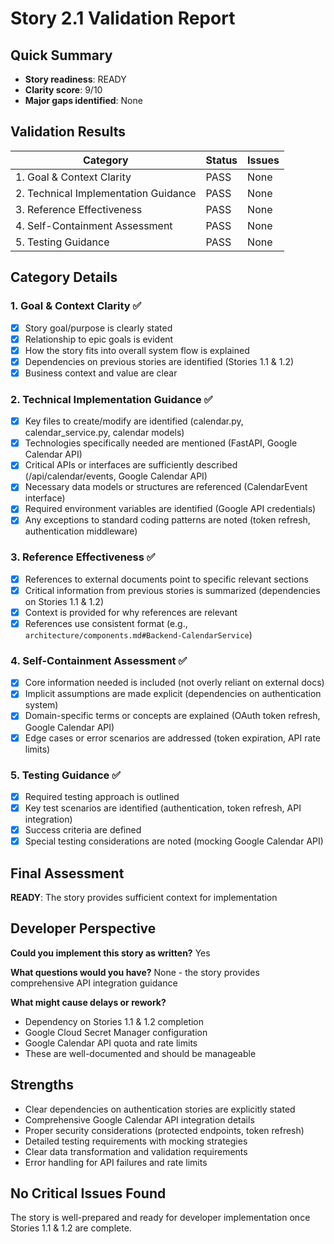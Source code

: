 # Story 2.1 Validation Report

## Quick Summary
- **Story readiness**: READY
- **Clarity score**: 9/10
- **Major gaps identified**: None

## Validation Results

| Category | Status | Issues |
|----------|--------|---------|
| 1. Goal & Context Clarity | PASS | None |
| 2. Technical Implementation Guidance | PASS | None |
| 3. Reference Effectiveness | PASS | None |
| 4. Self-Containment Assessment | PASS | None |
| 5. Testing Guidance | PASS | None |

## Category Details

### 1. Goal & Context Clarity ✅
- [x] Story goal/purpose is clearly stated
- [x] Relationship to epic goals is evident  
- [x] How the story fits into overall system flow is explained
- [x] Dependencies on previous stories are identified (Stories 1.1 & 1.2)
- [x] Business context and value are clear

### 2. Technical Implementation Guidance ✅
- [x] Key files to create/modify are identified (calendar.py, calendar_service.py, calendar models)
- [x] Technologies specifically needed are mentioned (FastAPI, Google Calendar API)
- [x] Critical APIs or interfaces are sufficiently described (/api/calendar/events, Google Calendar API)
- [x] Necessary data models or structures are referenced (CalendarEvent interface)
- [x] Required environment variables are identified (Google API credentials)
- [x] Any exceptions to standard coding patterns are noted (token refresh, authentication middleware)

### 3. Reference Effectiveness ✅
- [x] References to external documents point to specific relevant sections
- [x] Critical information from previous stories is summarized (dependencies on Stories 1.1 & 1.2)
- [x] Context is provided for why references are relevant
- [x] References use consistent format (e.g., `architecture/components.md#Backend-CalendarService`)

### 4. Self-Containment Assessment ✅
- [x] Core information needed is included (not overly reliant on external docs)
- [x] Implicit assumptions are made explicit (dependencies on authentication system)
- [x] Domain-specific terms or concepts are explained (OAuth token refresh, Google Calendar API)
- [x] Edge cases or error scenarios are addressed (token expiration, API rate limits)

### 5. Testing Guidance ✅
- [x] Required testing approach is outlined
- [x] Key test scenarios are identified (authentication, token refresh, API integration)
- [x] Success criteria are defined
- [x] Special testing considerations are noted (mocking Google Calendar API)

## Final Assessment
**READY**: The story provides sufficient context for implementation

## Developer Perspective
**Could you implement this story as written?** Yes

**What questions would you have?** None - the story provides comprehensive API integration guidance

**What might cause delays or rework?** 
- Dependency on Stories 1.1 & 1.2 completion
- Google Cloud Secret Manager configuration
- Google Calendar API quota and rate limits
- These are well-documented and should be manageable

## Strengths
- Clear dependencies on authentication stories are explicitly stated
- Comprehensive Google Calendar API integration details
- Proper security considerations (protected endpoints, token refresh)
- Detailed testing requirements with mocking strategies
- Clear data transformation and validation requirements
- Error handling for API failures and rate limits

## No Critical Issues Found
The story is well-prepared and ready for developer implementation once Stories 1.1 & 1.2 are complete.